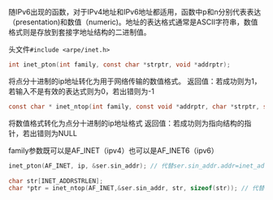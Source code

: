 随IPv6出现的函数，对于IPv4地址和IPv6地址都适用，函数中p和n分别代表表达（presentation)和数值（numeric)。地址的表达格式通常是ASCII字符串，数值格式则是存放到套接字地址结构的二进制值。

头文件`#include <arpe/inet.h>`
```c
int inet_pton(int family, const char *strptr, void *addrptr);     
```
将点分十进制的ip地址转化为用于网络传输的数值格式。
返回值：若成功则为1，若输入不是有效的表达式则为0，若出错则为-1
``` c
const char * inet_ntop(int family, const void *addrptr, char *strptr, size_t len);  
```
将数值格式转化为点分十进制的ip地址格式
返回值：若成功则为指向结构的指针，若出错则为NULL

family参数既可以是AF_INET（ipv4）也可以是AF_INET6（ipv6）

```c
inet_pton(AF_INET, ip, &ser.sin_addr); // 代替ser.sin_addr.addr=inet_addr(ip);
    
char str[INET_ADDRSTRLEN];
char *ptr = inet_ntop(AF_INET,&ser.sin_addr, str, sizeof(str)); // 代替 ptr = inet_ntoa(ser.sin_addr)
```

